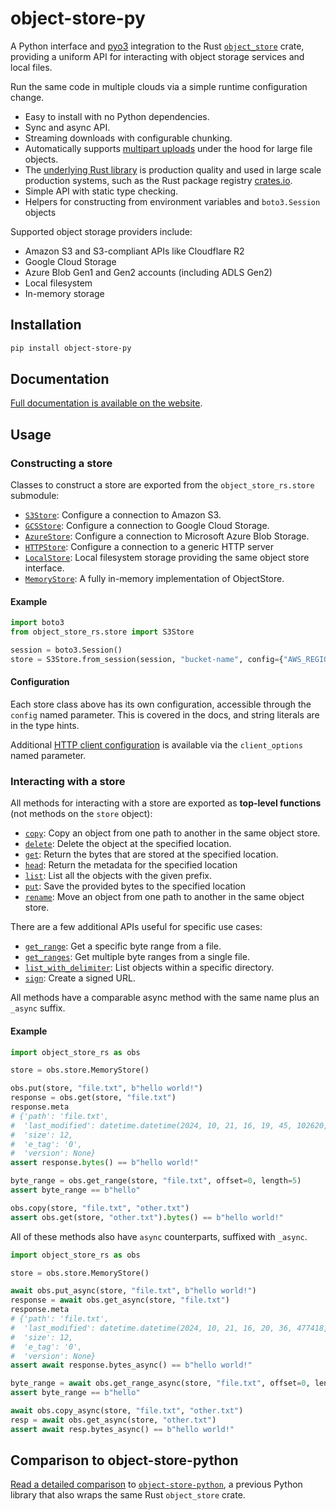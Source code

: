 # object-store-py

A Python interface and [pyo3](https://github.com/PyO3/pyo3) integration to the Rust [`object_store`](https://docs.rs/object_store) crate, providing a uniform API for interacting with object storage services and local files.

Run the same code in multiple clouds via a simple runtime configuration change.

<!-- For Rust developers looking to add object_store support to their Python packages, refer to pyo3-object_store. -->

- Easy to install with no Python dependencies.
- Sync and async API.
- Streaming downloads with configurable chunking.
- Automatically supports [multipart uploads](https://docs.aws.amazon.com/AmazonS3/latest/userguide/mpuoverview.html) under the hood for large file objects.
- The [underlying Rust library](https://docs.rs/object_store) is production quality and used in large scale production systems, such as the Rust package registry [crates.io](https://crates.io/).
- Simple API with static type checking.
- Helpers for constructing from environment variables and `boto3.Session` objects

Supported object storage providers include:

- Amazon S3 and S3-compliant APIs like Cloudflare R2
- Google Cloud Storage
- Azure Blob Gen1 and Gen2 accounts (including ADLS Gen2)
- Local filesystem
- In-memory storage

## Installation

```sh
pip install object-store-py
```

## Documentation

[Full documentation is available on the website](https://developmentseed.org/object-store-py).

## Usage

### Constructing a store

Classes to construct a store are exported from the `object_store_rs.store` submodule:

- [`S3Store`](https://developmentseed.org/object-store-py/latest/api/store/aws/): Configure a connection to Amazon S3.
- [`GCSStore`](https://developmentseed.org/object-store-py/latest/api/store/gcs/): Configure a connection to Google Cloud Storage.
- [`AzureStore`](https://developmentseed.org/object-store-py/latest/api/store/azure/): Configure a connection to Microsoft Azure Blob Storage.
- [`HTTPStore`](https://developmentseed.org/object-store-py/latest/api/store/http/): Configure a connection to a generic HTTP server
- [`LocalStore`](https://developmentseed.org/object-store-py/latest/api/store/local/): Local filesystem storage providing the same object store interface.
- [`MemoryStore`](https://developmentseed.org/object-store-py/latest/api/store/memory/): A fully in-memory implementation of ObjectStore.

#### Example

```py
import boto3
from object_store_rs.store import S3Store

session = boto3.Session()
store = S3Store.from_session(session, "bucket-name", config={"AWS_REGION": "us-east-1"})
```

#### Configuration

Each store class above has its own configuration, accessible through the `config` named parameter. This is covered in the docs, and string literals are in the type hints.

Additional [HTTP client configuration](https://developmentseed.org/object-store-py/latest/api/store/config/) is available via the `client_options` named parameter.

### Interacting with a store

All methods for interacting with a store are exported as **top-level functions** (not methods on the `store` object):

- [`copy`](https://developmentseed.org/object-store-py/latest/api/copy/): Copy an object from one path to another in the same object store.
- [`delete`](https://developmentseed.org/object-store-py/latest/api/delete/): Delete the object at the specified location.
- [`get`](https://developmentseed.org/object-store-py/latest/api/get/): Return the bytes that are stored at the specified location.
- [`head`](https://developmentseed.org/object-store-py/latest/api/head/): Return the metadata for the specified location
- [`list`](https://developmentseed.org/object-store-py/latest/api/list/): List all the objects with the given prefix.
- [`put`](https://developmentseed.org/object-store-py/latest/api/put/): Save the provided bytes to the specified location
- [`rename`](https://developmentseed.org/object-store-py/latest/api/rename/): Move an object from one path to another in the same object store.

There are a few additional APIs useful for specific use cases:

- [`get_range`](https://developmentseed.org/object-store-py/latest/api/get/#object_store_rs.get_range): Get a specific byte range from a file.
- [`get_ranges`](https://developmentseed.org/object-store-py/latest/api/get/#object_store_rs.get_ranges): Get multiple byte ranges from a single file.
- [`list_with_delimiter`](https://developmentseed.org/object-store-py/latest/api/list/#object_store_rs.list_with_delimiter): List objects within a specific directory.
- [`sign`](https://developmentseed.org/object-store-py/latest/api/sign/): Create a signed URL.

All methods have a comparable async method with the same name plus an `_async` suffix.

#### Example

```py
import object_store_rs as obs

store = obs.store.MemoryStore()

obs.put(store, "file.txt", b"hello world!")
response = obs.get(store, "file.txt")
response.meta
# {'path': 'file.txt',
#  'last_modified': datetime.datetime(2024, 10, 21, 16, 19, 45, 102620, tzinfo=datetime.timezone.utc),
#  'size': 12,
#  'e_tag': '0',
#  'version': None}
assert response.bytes() == b"hello world!"

byte_range = obs.get_range(store, "file.txt", offset=0, length=5)
assert byte_range == b"hello"

obs.copy(store, "file.txt", "other.txt")
assert obs.get(store, "other.txt").bytes() == b"hello world!"
```

All of these methods also have `async` counterparts, suffixed with `_async`.

```py
import object_store_rs as obs

store = obs.store.MemoryStore()

await obs.put_async(store, "file.txt", b"hello world!")
response = await obs.get_async(store, "file.txt")
response.meta
# {'path': 'file.txt',
#  'last_modified': datetime.datetime(2024, 10, 21, 16, 20, 36, 477418, tzinfo=datetime.timezone.utc),
#  'size': 12,
#  'e_tag': '0',
#  'version': None}
assert await response.bytes_async() == b"hello world!"

byte_range = await obs.get_range_async(store, "file.txt", offset=0, length=5)
assert byte_range == b"hello"

await obs.copy_async(store, "file.txt", "other.txt")
resp = await obs.get_async(store, "other.txt")
assert await resp.bytes_async() == b"hello world!"
```

## Comparison to object-store-python

[Read a detailed comparison](https://github.com/roeap/object-store-python/issues/24#issuecomment-2422689636) to [`object-store-python`](https://github.com/roeap/object-store-python), a previous Python library that also wraps the same Rust `object_store` crate.
